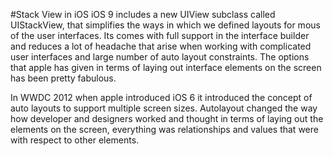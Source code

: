 #Stack View in iOS
iOS 9 includes a new UIView subclass called UIStackView, that simplifies the ways in which we defined layouts for mous of the user interfaces. Its comes with full support in the interface builder and reduces a lot of headache that arise when working with complicated user interfaces and large number of auto layout constraints. The options that apple has given in terms of laying out interface elements on the screen has been pretty fabulous. 

In WWDC 2012 when apple introduced iOS 6 it introduced the concept of auto layouts to support multiple screen sizes. Autolayout changed the way how developer and designers worked and thought in terms of laying out the elements on the screen, everything was relationships and values that were with respect to other elements. 



